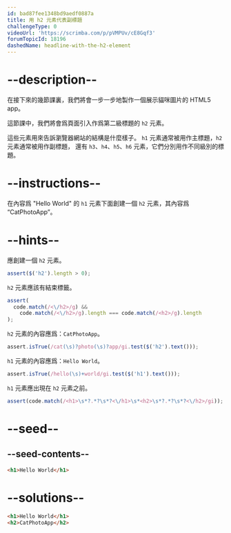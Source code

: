 ```yaml
---
id: bad87fee1348bd9aedf0887a
title: 用 h2 元素代表副標題
challengeType: 0
videoUrl: 'https://scrimba.com/p/pVMPUv/cE8Gqf3'
forumTopicId: 18196
dashedName: headline-with-the-h2-element
---
```


# --description--

在接下來的幾節課裏，我們將會一步一步地製作一個展示貓咪圖片的 HTML5 app。

這節課中，我們將會爲頁面引入作爲第二級標題的 `h2` 元素。

這些元素用來告訴瀏覽器網站的結構是什麼樣子。 `h1` 元素通常被用作主標題，`h2` 元素通常被用作副標題， 還有 `h3`、`h4`、`h5`、`h6` 元素，它們分別用作不同級別的標題。

# --instructions--

在內容爲 "Hello World" 的 `h1` 元素下面創建一個 `h2` 元素，其內容爲 “CatPhotoApp”。

# --hints--

應創建一個 `h2` 元素。

```js
assert($('h2').length > 0);
```

`h2` 元素應該有結束標籤。

```js
assert(
  code.match(/<\/h2>/g) &&
    code.match(/<\/h2>/g).length === code.match(/<h2>/g).length
);
```

`h2` 元素的內容應爲：`CatPhotoApp`。

```js
assert.isTrue(/cat(\s)?photo(\s)?app/gi.test($('h2').text()));
```

`h1` 元素的內容應爲：`Hello World`。

```js
assert.isTrue(/hello(\s)+world/gi.test($('h1').text()));
```

`h1` 元素應出現在 `h2` 元素之前。

```js
assert(code.match(/<h1>\s*?.*?\s*?<\/h1>\s*<h2>\s*?.*?\s*?<\/h2>/gi));
```

# --seed--

## --seed-contents--

```html
<h1>Hello World</h1>
```

# --solutions--

```html
<h1>Hello World</h1>
<h2>CatPhotoApp</h2>
```
